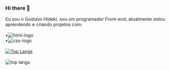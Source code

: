 ### Hi there 👋
Eu sou o Gustavo Hideki, sou um programador Front-end, atualmente estou aprendendo e criando projetos com:
<br>
<br>
  •<img src="https://img.shields.io/badge/HTML5-E34F26?style=for-the-badge&logo=html5&logoColor=white" alt="html-logo"/>
  <br>
  •<img src="https://img.shields.io/badge/CSS3-1572B6?style=for-the-badge&logo=css3&logoColor=white" alt="css-logo"/>
  <br>
  <br>
[![Top Langs](https://github-readme-stats.vercel.app/api/top-langs/?username=GustaHideki)](https://github.com/anuraghazra/github-readme-stats)
<br>
<br>
![top langs](https://github-readme-stats.vercel.app/api?username=GustaHideki&show_icons=true&theme=radical)
